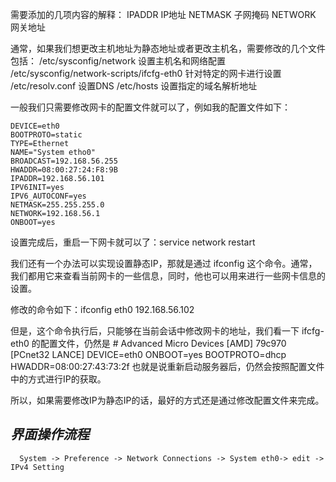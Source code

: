 需要添加的几项内容的解释：
    IPADDR    IP地址
    NETMASK    子网掩码
    NETWORK    网关地址

通常，如果我们想更改主机地址为静态地址或者更改主机名，需要修改的几个文件包括：
    /etc/sysconfig/network		设置主机名和网络配置
    /etc/sysconfig/network-scripts/ifcfg-eth0    针对特定的网卡进行设置
    /etc/resolv.conf    设置DNS
    /etc/hosts            设置指定的域名解析地址
    
一般我们只需要修改网卡的配置文件就可以了，例如我的配置文件如下：

    DEVICE=eth0
    BOOTPROTO=static
    TYPE=Ethernet
    NAME="System etho0"
    BROADCAST=192.168.56.255
    HWADDR=08:00:27:24:F8:9B
    IPADDR=192.168.56.101
    IPV6INIT=yes
    IPV6_AUTOCONF=yes
    NETMASK=255.255.255.0
    NETWORK=192.168.56.1
    ONBOOT=yes
    
设置完成后，重启一下网卡就可以了：service network restart

我们还有一个办法可以实现设置静态IP，那就是通过 ifconfig 这个命令。通常，我们都用它来查看当前网卡的一些信息，同时，他也可以用来进行一些网卡信息的设置。

修改的命令如下：ifconfig eth0 192.168.56.102

但是，这个命令执行后，只能够在当前会话中修改网卡的地址，我们看一下 ifcfg-eth0 的配置文件，仍然是
    # Advanced Micro Devices [AMD] 79c970 [PCnet32 LANCE]
    DEVICE=eth0
    ONBOOT=yes
    BOOTPROTO=dhcp
    HWADDR=08:00:27:43:73:2f
也就是说重新启动服务器后，仍然会按照配置文件中的方式进行IP的获取。

所以，如果需要修改IP为静态IP的话，最好的方式还是通过修改配置文件来完成。

*界面操作流程*
--------------------
      System -> Preference -> Network Connections -> System eth0-> edit -> IPv4 Setting 

